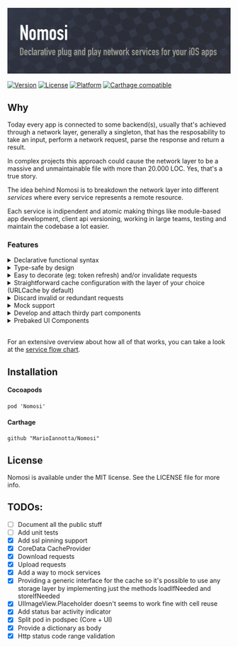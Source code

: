 ![Nomosi: Declarative plug and play network services for your iOS apps](https://raw.githubusercontent.com/MarioIannotta/Nomosi/develop/Resources/Nomosi.jpg)

[![Version](https://img.shields.io/cocoapods/v/Nomosi.svg?style=flat)](https://cocoapods.org/pods/Nomosi)
[![License](https://img.shields.io/cocoapods/l/Nomosi.svg?style=flat)](https://cocoapods.org/pods/Nomosi)
[![Platform](https://img.shields.io/cocoapods/p/Nomosi.svg?style=flat)](https://cocoapods.org/pods/Nomosi)
[![Carthage compatible](https://img.shields.io/badge/Carthage-compatible-4BC51D.svg?style=flat)](https://github.com/Carthage/Carthage)

## Why

Today every app is connected to some backend(s), usually that's achieved through a network layer, generally a singleton, that has the resposability to take an input, perform a network request, parse the response and return a result.

In complex projects this approach could cause the network layer to be a massive and unmaintainable file with more than 20.000 LOC. Yes, that's a true story.

The idea behind Nomosi is to breakdown the network layer into different *services* where every service represents a remote resource. 

Each service is indipendent and atomic making things like module-based app development, client api versioning, working in large teams, testing and maintain the codebase a lot easier.

### Features
<details>
<summary>Declarative functional syntax</summary>
<p>

The core object of Nomosi is a *Service*, declared as  `Service<Response: ServiceResponse>` aka a generic class where the placeholder `Response` conforms the protocol  `ServiceResponse`. 

In this way instead of having a singleton that handle tons of requests, you'll have different *services* and it's immediatly clear what you should expect from each service. 

After setting the required properties (url, method, etc..), by calling the `load()` function a new request will be performed. It is also possible to chain multiple actions like `onSuccess`, `onFailure`, `addingObserver` in a fancy functional way.

Example:
```swift
/**
  The service class: a resource "blueprint", here it is possible to set endpoint, cache policy, log level etc...
*/
class AService<AServiceResponse>: Service<Response> {

    init() {
        super.init()
        basePath = "https://api.aBackend.com/v1/resources/1234"
        cachePolicy = .inRam(timeout: 60*5)
        log = .minimal
        decorateRequest { [weak self] completion in
            // here you can decorate the request as you wish,
            // for example you can place here the token refresh logic
            // it is possible to pass a ServiceError to the completion block or nil
            completion(nil)
        }
    }

}

/** 
  The service response, since it conforms `Decodable`, there's no need to implement the parse function.
*/
struct AServiceResponse: Decodable {
    var aPropertyOne: String?
    var aPropertyTwo: String?
}

AService()
    .load()?
    .onSuccess { aResponse in
        // aResponse is an instance of `AServiceResponse`: Type-safe swift superpower!
    }
    .onFailure { error in
        // handle error
    }
}
```

</p>
</details>

<details>
<summary>Type-safe by design</summary>
<p>

Leveraging Swift's type system and latest features, with Nomosi you won't ever need to handle JSON and mixed data content directly. You can forget about third party libraries such as Marshal and SwiftyJSON.

</p>
</details>

<details>
<summary>Easy to decorate (eg: token refresh) and/or invalidate requests</summary>
<p>

Handling tokens and requests validation could be tricky. That's why the closure `decorateRequest` has been introduced.

The closure is called just before the network task is started and, using the completion block, it's possible to invalidate or decorate the request that is about to be performed.

Example:

```swift
class TokenProtectedService<ServiceResponse>: Service<Response> {

    init() {
        super.init()
        basePath = "https://api.aBackend.com/v1/resources/1234"
        decorateRequest { [weak self] completion in
            AuthManager.shared.retrieveToken { token in
                if let token = token {
                    self?.headers["Authorization"] = token
                    completion(nil)
                } else {
                    completion(ServiceError(code: 100, reason: "Unable to retrieve the token"))
                }
            }
        }
    }
    
}
```

</p>
</details>

<details>
<summary>Straightforward cache configuration with the layer of your choice (URLCache by default) </summary>
<p>

Cache is handled with the protocol `CacheProvider`.

`URLCache` already conforms this protocol and  with the podspec  `Nomosi/CoreDataCache` you can use CoreData as persistent storage. 

If you want to use another persistent layer library (Realm, CouchBase, etc...) you have to implement just three methods:
```swift
func removeExpiredCachedResponses()

func loadIfNeeded(request: URLRequest,
                  cachePolicy: CachePolicy,
                  completion: ((_ data: Data?) -> Void))

func storeIfNeeded(request: URLRequest,
                  response: URLResponse,
                  data: Data,
                  cachePolicy: CachePolicy,
                  completion: ((_ success: Bool) -> Void))
```

</p>
</details>

<details>
<summary>Discard invalid or redundant requests </summary>
<p>

Nomosi ensure that every performed request is valid and unique.

For exampe, if you call two time the `load()` method on the same service, only one request will be performed, you'll receive a *reduntant request* error for the second one. 

</p>
</details>

<details>
<summary>Mock support</summary>
<p>

Mock are handled with the protocol `MockProvider` defined as it follows:
```swift
protocol MockProvider {

    var isMockEnabled: Bool { get }
    var mockedData: DataConvertible? { get }

}
```

By default mock are retieved by searching for files in the bundle named `ServiceName.mock`.

Example

```swift
// UserService.swift
class UserService<User>: Service<Response> {

    init(userID: Int) {
        super.init()
        basePath = "https://api.aBackend.com/v1/users/\(userID)"
    }

}
```

```swift
// User.swift
struct User {
    let name: String
    let surname: String
    let website: String
}
```

```swift
// UserService.mock
{
    "name": "Mario",
    "surname": "Iannotta",
    "website": "http://www.marioiannotta.com"
}
```

</p>
</details>

<details>
<summary>Develop and attach thirdy part components </summary>
<p>

Any class that conforms the protocol `ServiceObserver` can be notified when a request starts and ends; all ui components such as loader and fancy buttons are built using this protocol. 

</p>
</details>

<details>
<summary>Prebaked UI Components</summary>
<p>

Installing `Nomosi/UI` you can use different prebaked components, such as:
- `NetworkActivityIndicatorHandler` to handle the network activity indicator in the status bar.
- `RemoteImageService` to load, efficiently cache and display remote images in imageviews using custom loaders and placeholders.
- `ServiceOverlayView` to handle loaders while performing requests and display any occurred errors alongside the retry button.
- `ServiceObserverButton` to perform custom animations (resize, show loader, hide content etc...) on buttons while performing requests.

</p>
</details>

<br/>

For an extensive overview about how all of that works, you can take a look at the [service flow chart](https://github.com/MarioIannotta/Nomosi/wiki/Service-flow-chart).


## Installation

#### Cocoapods
`pod 'Nomosi'`

#### Carthage
`github "MarioIannotta/Nomosi"`

## License

Nomosi is available under the MIT license. See the LICENSE file for more info.

## TODOs:

* [ ] Document all the public stuff
* [ ] Add unit tests
* [x] Add ssl pinning support
* [x] CoreData CacheProvider
* [x] Download requests
* [x] Upload requests
* [x] Add a way to mock services
* [x] Providing a generic interface for the cache so it's possible to use any storage layer by implementing just the methods loadIfNeeded and storeIfNeeded
* [x] UIImageView.Placeholder doesn't seems to work fine with cell reuse 
* [x] Add status bar activity indicator
* [x] Split pod in podspec (Core + UI)
* [x] Provide a dictionary as body
* [x] Http status code range validation
